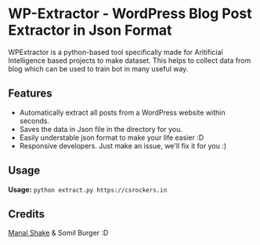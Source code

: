 # WP-Extractor - WordPress Blog Post Extractor in Json Format
WPExtractor is a python-based tool specifically made for Aritificial Intelligence based projects to make dataset. This helps to collect data from blog which can be used to train bot in many useful way.

## Features
- Automatically extract all posts from a WordPress website within seconds.
- Saves the data in Json file in the directory for you.
- Easily understable json format to make your life easier :D
- Responsive developers. Just make an issue, we'll fix it for you :)

## Usage
**Usage:** `python extract.py https://csrockers.in`

## Credits
<a href="https://www.facebook.com/manalshaikh.info" target="_blank">Manal Shake</a> & Somil Burger :D 
